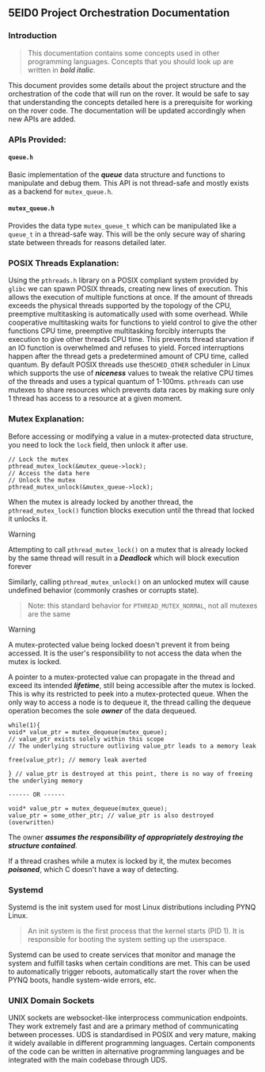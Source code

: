 ## 5EID0 Project Orchestration Documentation

### Introduction

> This documentation contains some concepts used in other programming languages.
> Concepts that you should look up are written in ***bold italic***.

This document provides some details about the project structure and the orchestration of the code that will run on the rover. It would be safe to say that understanding the concepts detailed here is a prerequisite for working on the rover code. The documentation will be updated accordingly when new APIs are added.


### APIs Provided:
#### ```queue.h```
Basic implementation of the ***queue*** data structure and functions to manipulate and debug them. This API is not thread-safe and mostly exists as a backend for ```mutex_queue.h```.

#### ```mutex_queue.h```
Provides the data type ```mutex_queue_t``` which can be manipulated like a ```queue_t``` in a thread-safe way. This will be the only secure way of sharing state between threads for reasons detailed later.

### POSIX Threads Explanation:
Using the ```pthreads.h``` library on a POSIX compliant system provided by ```glibc``` we can spawn POSIX threads, creating new lines of execution. This allows the execution of multiple functions at once. If the amount of threads exceeds the physical threads supported by the topology of the CPU, preemptive multitasking is automatically used with some overhead. While cooperative multitasking waits for functions to yield control to give the other functions CPU time, preemptive multitasking forcibly interrupts the execution to give other threads CPU time. This prevents thread starvation if an IO function is overwhelmed and refuses to yield. Forced interruptions happen after the thread gets a predetermined amount of CPU time, called quantum. By default POSIX threads use the```SCHED_OTHER``` scheduler in Linux which supports the use of ***niceness*** values to tweak the relative CPU times of the threads and uses a typical quantum of 1-100ms. ```pthreads``` can use mutexes to share resources which prevents data races by making sure only 1 thread has access to a resource at a given moment.


### Mutex Explanation:
Before accessing or modifying a value in a mutex-protected data structure, you need to lock the ```lock``` field, then unlock it after use.

```
// Lock the mutex
pthread_mutex_lock(&mutex_queue->lock);
// Access the data here
// Unlock the mutex
pthread_mutex_unlock(&mutex_queue->lock);
```
When the mutex is already locked by another thread, the ```pthread_mutex_lock()``` function blocks execution until the thread that locked it unlocks it.
> [!WARNING]
 Attempting to call ```pthread_mutex_lock()``` on a mutex that is already locked by the same thread will result in a ***Deadlock*** which will block execution forever

Similarly, calling ```pthread_mutex_unlock()``` on an unlocked mutex will cause undefined behavior (commonly crashes or corrupts state).

> Note: this standard behavior for ```PTHREAD_MUTEX_NORMAL```, not all mutexes are the same

> [!WARNING]
A mutex-protected value being locked doesn't prevent it from being accessed. It is the user's responsibility to not access the data when the mutex is locked.

A pointer to a mutex-protected value can propagate in the thread and exceed its intended ***lifetime***, still being accessible after the mutex is locked. This is why its restricted to peek into a mutex-protected queue. When the only way to access a node is to dequeue it, the thread calling the dequeue operation becomes the sole ***owner*** of the data dequeued.
```
while(1){
void* value_ptr = mutex_dequeue(mutex_queue);
// value_ptr exists solely within this scope
// The underlying structure outliving value_ptr leads to a memory leak

free(value_ptr); // memory leak averted

} // value_ptr is destroyed at this point, there is no way of freeing the underlying memory

------ OR ------

void* value_ptr = mutex_dequeue(mutex_queue);
value_ptr = some_other_ptr; // value_ptr is also destroyed (overwritten)
```
 The owner ***assumes the responsibility of appropriately destroying the structure contained***.

If a thread crashes while a mutex is locked by it, the mutex becomes ***poisoned***, which C doesn't have a way of detecting.

### Systemd
Systemd is the init system used for most Linux distributions including PYNQ Linux.
> An init system is the first process that the kernel starts (PID 1). It is responsible for booting the system setting up the userspace.

Systemd can be used to create services that monitor and manage the system and fulfill tasks when certain conditions are met. This can be used to automatically trigger reboots, automatically start the rover when the PYNQ boots, handle system-wide errors, etc.

### UNIX Domain Sockets
UNIX sockets are websocket-like interprocess communication endpoints. They work extremely fast and are a primary method of communicating between processes. UDS is standardised in POSIX and very mature, making it widely available in different programming languages. Certain components of the code can be written in alternative programming languages and be integrated with the main codebase through UDS.